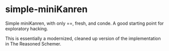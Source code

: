simple-miniKanren
=================

Simple miniKanren, with only ==, fresh, and conde.
A good starting point for exploratory hacking.

This is essentially a modernized, cleaned up version of the
implementation in The Reasoned Schemer.